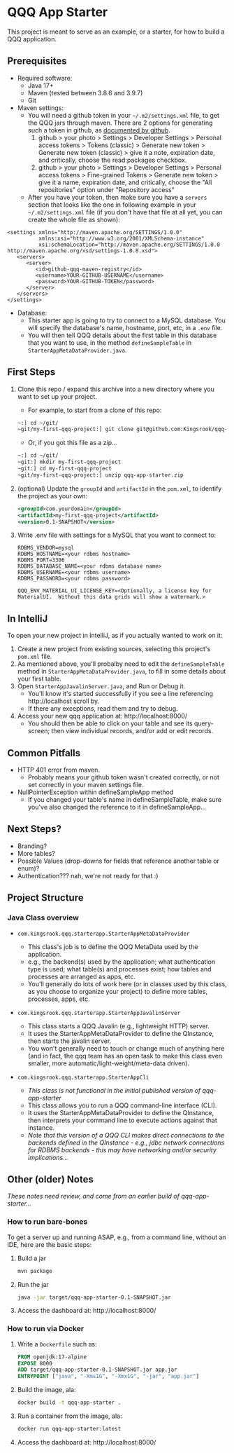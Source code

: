# QQQ App Starter
This project is meant to serve as an example, or a starter, for how to build
a QQQ application.

## Prerequisites
* Required software:
    * Java 17+
    * Maven (tested between 3.8.6 and 3.9.7)
    * Git
* Maven settings:
  * You will need a github token in your `~/.m2/settings.xml` file, to get 
  the QQQ jars through maven. 
  There are 2 options for generating such a token in github, as [documented by
    github](https://docs.github.com/en/authentication/keeping-your-account-and-data-secure/managing-your-personal-access-tokens).
    1. github > your photo > Settings > Developer Settings > Personal access 
    tokens > Tokens (classic) > Generate new token > Generate new token 
    (classic) > give it a note, expiration date, and critically, choose the 
    read:packages checkbox.
    2. github > your photo > Settings > Developer Settings > Personal access
    tokens > Fine-grained Tokens > Generate new token > give it a name, 
    expiration date, and critically, choose the "All repositories" option 
    under "Repository access"
  * After you have your token, then make sure you have a `servers` section 
  that looks like the one in following example in your `~/.m2/settings.xml` 
  file (if you don't have that file at all yet, you can create the whole 
  file as shown):

```
<settings xmlns="http://maven.apache.org/SETTINGS/1.0.0" 
          xmlns:xsi="http://www.w3.org/2001/XMLSchema-instance" 
          xsi:schemaLocation="http://maven.apache.org/SETTINGS/1.0.0 http://maven.apache.org/xsd/settings-1.0.0.xsd">
   <servers>
      <server>
         <id>github-qqq-maven-registry</id>
         <username>YOUR-GITHUB-USERNAME</username>
         <password>YOUR-GITHUB-TOKEN</password>
      </server>
   </servers>
</settings>
```

* Database:
    * This starter app is going to try to connect to a MySQL database.  You will specify
      the database's name, hostname, port, etc, in a `.env` file.
    * You will then tell QQQ details about the first table in this database that you want
      to use, in the method `defineSampleTable` in `StarterAppMetaDataProvider.java`.

## First Steps
1. Clone this repo / expand this archive into a new directory where you want to set up your project.
   * For example, to start from a clone of this repo:
   ```sh
   ~:] cd ~/git/
   ~git/my-first-qqq-project:] git clone git@github.com:Kingsrook/qqq-app-starter.git my-first-qqq-project
   ```
   * Or, if you got this file as a zip...
   ```sh
   ~:] cd ~/git/
   ~git:] mkdir my-first-qqq-project
   ~git:] cd my-first-qqq-project
   ~git/my-first-qqq-project:] unzip qqq-app-starter.zip
   ```

2. (optional) Update the `groupId` and `artifactId` in the `pom.xml`, to identify the project as your own:
   ```xml
   <groupId>com.yourdomain</groupId>
   <artifactId>my-first-qqq-project</artifactId>
   <version>0.1-SNAPSHOT</version>
   ```

3. Write .env file with settings for a MySQL that you want to connect to:
   ```properties
   RDBMS_VENDOR=mysql
   RDBMS_HOSTNAME=<your rdbms hostname>
   RDBMS_PORT=3306
   RDBMS_DATABASE_NAME=<your rdbms database name>
   RDBMS_USERNAME=<your rdbms username>
   RDBMS_PASSWORD=<your rdbms password>

   QQQ_ENV_MATERIAL_UI_LICENSE_KEY=<Optionally, a license key for MaterialUI.  Without this data grids will show a watermark.>
   ```

## In IntelliJ
To open your new project in IntelliJ, as if you actually wanted to work on it:
1. Create a new project from existing sources, selecting this project's `pom.xml` file.
2. As mentioned above, you'll probalby need to edit the `defineSampleTable` method in
   `StarterAppMetaDataProvider.java`, to fill in some details about your first table.
3. Open `StarterAppJavalinServer.java`, and Run or Debug it.
   * You'll know it's started successfully if you see a line referencing http://localhost 
   scroll by.
   * If there any exceptions, read them and try to debug.
4. Access your new qqq application at: http://localhost:8000/
   * You should then be able to click on your table and see its query-screen; then view
   individual records, and/or add or edit records.

## Common Pitfalls
* HTTP 401 error from maven.
  * Probably means your github token wasn't created correctly, or not set correctly
    in your maven settings file.
* NullPointerException within defineSampleApp method
  * If you changed your table's name in defineSampleTable, make sure you've also changed
    the reference to it in defineSampleApp...

## Next Steps?
* Branding?
* More tables?
* Possible Values (drop-downs for fields that reference another table or enum)?
* Authentication??? nah, we're not ready for that :)

## Project Structure
### Java Class overview
* `com.kingsrook.qqq.starterapp.StarterAppMetaDataProvider`
   * This class's job is to define the QQQ MetaData used by the application.
   * e.g., the backend(s) used by the application; what authentication type
     is used; what table(s) and processes exist; how tables and processes are 
     arranged as apps, etc.
   * You'll generally do lots of work here (or in classes used by this class,
     as you choose to organize your project) to define more tables, processes,
     apps, etc.

* `com.kingsrook.qqq.starterapp.StarterAppJavalinServer`
   * This class starts a QQQ Javalin (e.g., lightweight HTTP) server.
   * It uses the StarterAppMetaDataProvider to define the QInstance, then
     starts the javalin server.
   * You won't generally need to touch or change much of anything here (and
     in fact, the qqq team has an open task to make this class even smaller,
     more automatic/light-weight/meta-data driven).

* `com.kingsrook.qqq.starterapp.StarterAppCli`
   * *This class is not functional in the initial published version of qqq-app-starter*
   * This class allows you to run a QQQ command-line interface (CLI).
   * It uses the StarterAppMetaDataProvider to define the QInstance, then
     interprets your command line to execute actions against that instance.
   * *Note that this version of a QQQ CLI makes direct connections to the
     backends defined in the QInstance - e.g., jdbc network connections for
     RDBMS backends - this may have networking and/or security implications...*

## Other (older) Notes
*These notes need review, and come from an earlier build of qqq-app-starter...*

### How to run bare-bones
To get a server up and running ASAP, e.g., from a command line, without an IDE,
here are the basic steps:

1. Build a jar
   ```sh
   mvn package
   ```
2. Run the jar
   ```sh
   java -jar target/qqq-app-starter-0.1-SNAPSHOT.jar
   ```
3. Access the dashboard at: http://localhost:8000/

### How to run via Docker
1. Write a `Dockerfile` such as:
   ```dockerfile
   FROM openjdk:17-alpine
   EXPOSE 8000
   ADD target/qqq-app-starter-0.1-SNAPSHOT.jar app.jar
   ENTRYPOINT ["java", "-Xms1G", "-Xmx1G", "-jar", "app.jar"]
   ```
2. Build the image, ala:
   ```sh
   docker build -t qqq-app-starter .
   ```
3. Run a container from the image, ala:
   ```sh
   docker run qqq-app-starter:latest
   ```
3. Access the dashboard at: http://localhost:8000/

